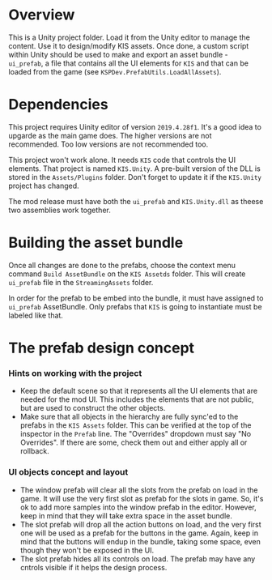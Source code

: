 # Overview

This is a Unity project folder. Load it from the Unity editor to manage the content. Use it to
design/modify KIS assets. Once done, a custom script within Unity should be used to make and
export an asset bundle - `ui_prefab`, a file that contains all the UI elements for `KIS` and
that can be loaded from the game (see `KSPDev.PrefabUtils.LoadAllAssets`).

# Dependencies

This project requires Uinity editor of version `2019.4.28f1`. It's a good idea to upgarde as the
main game does. The higher versions are not recommended. Too low versions are not recommended too.

This project won't work alone. It needs `KIS` code that controls the UI elements. That project is
named `KIS.Unity`. A pre-built version of the DLL is stored in the `Assets/Plugins` folder. Don't
forget to update it if the `KIS.Unity` project has changed.

The mod release must have both the `ui_prefab` and `KIS.Unity.dll` as theese two assemblies work
together.

# Building the asset bundle

Once all changes are done to the prefabs, choose the context menu command `Build AssetBundle` on
the `KIS Assetds` folder. This will create `ui_prefab` file in the `StreamingAssets` folder.

In order for the prefab to be embed into the bundle, it must have assigned to `ui_prefab`
AssetBundle. Only prefabs that `KIS` is going to instantiate must be labeled like that.

# The prefab design concept

### Hints on working with the project

* Keep the default scene so that it represents all the UI elements that are needed for the mod UI.
  This includes the elements that are not public, but are used to construct the other objects.
* Make sure that all objects in the hierarchy are fully sync'ed to the prefabs in the `KIS Assets`
  folder. This can be verified at the top of the inspector in the `Prefab` line. The "Overrides"
  dropdown must say "No Overrides". If there are some, check them out and either apply all or
  rollback.

### UI objects concept and layout

* The window prefab will clear all the slots from the prefab on load in the game. It will use the
  very first slot as prefab for the slots in game. So, it's ok to add more samples into the window
  prefab in the editor. However, keep in mind that they will take extra space in the asset bundle.
* The slot prefab will drop all the action buttons on load, and the very first one will be used as
  a prefab for the buttons in the game. Again, keep in mind that the buttons will endup in the
  bundle, taking some space, even though they won't be exposed in the UI.
* The slot prefab hides all its controls on load. The prefab may have any cntrols visible if it
  helps the design process.
